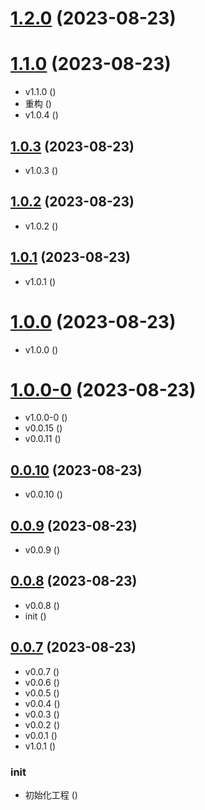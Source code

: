# [1.2.0](https://github.com/KeyToLove/KeyToLove.github.io/compare/v1.1.0...v1.2.0) (2023-08-23)



# [1.1.0](https://github.com/KeyToLove/KeyToLove.github.io/compare/v1.0.3...v1.1.0) (2023-08-23)


* v1.1.0 ([](https://github.com/KeyToLove/KeyToLove.github.io/commit/3648039c5d59e1e2d52eb5b45b24320b073e17fc))
* 重构 ([](https://github.com/KeyToLove/KeyToLove.github.io/commit/421332a2aef75cbbcc76ee46e917f02bc278a96f))
* v1.0.4 ([](https://github.com/KeyToLove/KeyToLove.github.io/commit/78d87d24246d9eab572b1cdcd063ead8a590641b))



## [1.0.3](https://github.com/KeyToLove/KeyToLove.github.io/compare/v1.0.2...v1.0.3) (2023-08-23)


* v1.0.3 ([](https://github.com/KeyToLove/KeyToLove.github.io/commit/097852999eaee84c83c4434f8b8815c9d4c7df4b))



## [1.0.2](https://github.com/KeyToLove/KeyToLove.github.io/compare/v1.0.1...v1.0.2) (2023-08-23)


* v1.0.2 ([](https://github.com/KeyToLove/KeyToLove.github.io/commit/f2ff288d18b1dc09385bf6dae5611d2041118ffb))



## [1.0.1](https://github.com/KeyToLove/KeyToLove.github.io/compare/v1.0.0...v1.0.1) (2023-08-23)


* v1.0.1 ([](https://github.com/KeyToLove/KeyToLove.github.io/commit/d06afffe0ed45b300d051faa80ad20bca58660de))



# [1.0.0](https://github.com/KeyToLove/KeyToLove.github.io/compare/v1.0.0-0...v1.0.0) (2023-08-23)


* v1.0.0 ([](https://github.com/KeyToLove/KeyToLove.github.io/commit/c97f1f3b2bffd18fb9052b8be79235596d4456fd))



# [1.0.0-0](https://github.com/KeyToLove/KeyToLove.github.io/compare/v0.0.10...v1.0.0-0) (2023-08-23)


* v1.0.0-0 ([](https://github.com/KeyToLove/KeyToLove.github.io/commit/67528d6d3d25ec34ab362348d9b436120966ecad))
* v0.0.15 ([](https://github.com/KeyToLove/KeyToLove.github.io/commit/0f89300b087c819655c8226d24dc4a1a884c1381))
* v0.0.11 ([](https://github.com/KeyToLove/KeyToLove.github.io/commit/d2bb3048bd35049fc93dcf0493f3e38ec3160320))



## [0.0.10](https://github.com/KeyToLove/KeyToLove.github.io/compare/v0.0.9...v0.0.10) (2023-08-23)


* v0.0.10 ([](https://github.com/KeyToLove/KeyToLove.github.io/commit/5533c5205f1c7d88161661dc2325304f392f19ea))



## [0.0.9](https://github.com/KeyToLove/KeyToLove.github.io/compare/v0.0.8...v0.0.9) (2023-08-23)


* v0.0.9 ([](https://github.com/KeyToLove/KeyToLove.github.io/commit/cc40365427e99ff19f0f81a78744e4a4cfd89d9d))



## [0.0.8](https://github.com/KeyToLove/KeyToLove.github.io/compare/v0.0.7...v0.0.8) (2023-08-23)


* v0.0.8 ([](https://github.com/KeyToLove/KeyToLove.github.io/commit/57555bcbce5ef766bc052e8ffcff2e6de2531dad))
* init ([](https://github.com/KeyToLove/KeyToLove.github.io/commit/c4a0cf3c44fed217b8c53a944f72e9693f9e1372))



## [0.0.7](https://github.com/KeyToLove/KeyToLove.github.io/compare/3ced4582063688cae1766ca0c8b407faef23d60e...v0.0.7) (2023-08-23)


* v0.0.7 ([](https://github.com/KeyToLove/KeyToLove.github.io/commit/c31e867061693f2ba4c361318f4981fc57f7d889))
* v0.0.6 ([](https://github.com/KeyToLove/KeyToLove.github.io/commit/85606083c5df43c708678a168c0cc23d1960629a))
* v0.0.5 ([](https://github.com/KeyToLove/KeyToLove.github.io/commit/e681ce724068e40779015e89cf8aed70120747a8))
* v0.0.4 ([](https://github.com/KeyToLove/KeyToLove.github.io/commit/f3458a2e8086d00bd84f56f7a37a942775fc60ed))
* v0.0.3 ([](https://github.com/KeyToLove/KeyToLove.github.io/commit/87b009e2e98be08b1794eb9d6b6030c5b8c75971))
* v0.0.2 ([](https://github.com/KeyToLove/KeyToLove.github.io/commit/1b57f54021cb99a3711e37fd4c27abec1857bbe6))
* v0.0.1 ([](https://github.com/KeyToLove/KeyToLove.github.io/commit/ddf47c78791c3eb6cd1e71e9d897a4f33c82e8ba))
* v1.0.1 ([](https://github.com/KeyToLove/KeyToLove.github.io/commit/8a1e48107a3c6ec3247710cb32c01938cfcf6cb8))


### init

* 初始化工程 ([](https://github.com/KeyToLove/KeyToLove.github.io/commit/3ced4582063688cae1766ca0c8b407faef23d60e))



